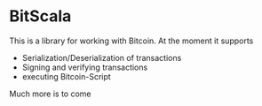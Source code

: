 # BitScala

This is a library for working with Bitcoin. At the moment it supports

- Serialization/Deserialization of transactions
- Signing and verifying transactions
- executing Bitcoin-Script

Much more is to come
